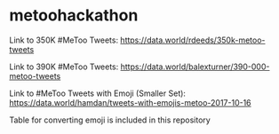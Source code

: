 # metoohackathon

Link to 350K #MeToo Tweets: https://data.world/rdeeds/350k-metoo-tweets

Link to 390K #MeToo Tweets: https://data.world/balexturner/390-000-metoo-tweets

Link to #MeToo Tweets with Emoji (Smaller Set): https://data.world/hamdan/tweets-with-emojis-metoo-2017-10-16

Table for converting emoji is included in this repository
